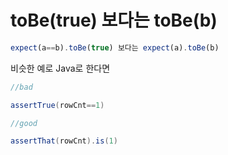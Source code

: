 # toBe(true) 보다는 toBe(b)

```ts
expect(a==b).toBe(true) 보다는 expect(a).toBe(b)
```

비슷한 예로 Java로 한다면

```java
//bad

assertTrue(rowCnt==1)
```

```java
//good

assertThat(rowCnt).is(1)
```
